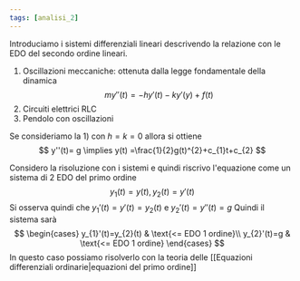 ```yaml
---
tags: [analisi_2]
---
```

Introduciamo i sistemi differenziali lineari descrivendo la relazione con le EDO del secondo ordine lineari.

1) Oscillazioni meccaniche: ottenuta dalla legge fondamentale della dinamica
$$
my''(t)=-hy'(t)-ky'(y)+f(t) 
$$
2) Circuiti elettrici RLC
3) Pendolo con oscillazioni

Se consideriamo la 1) con $h=k=0$ allora si ottiene
$$
y''(t)= g \implies y(t) =\frac{1}{2}g(t)^{2}+c_{1}t+c_{2}
$$

Considero la risoluzione con i sistemi e quindi riscrivo l'equazione come un sistema di 2 EDO del primo ordine
$$
y_{1}(t)=y(t), y_{2}(t) = y'(t)
$$
Si osserva quindi che $y_{1}'(t) = y'(t)=y_{2}(t)$ e $y_{2}'(t)=y''(t)=g$
Quindi il sistema sarà
$$
\begin{cases}
y_{1}'(t)=y_{2}(t) & \text{<= EDO 1 ordine}\\
y_{2}'(t)=g & \text{<= EDO 1 ordine}
\end{cases}
$$
In questo caso possiamo risolverlo con la teoria delle [[Equazioni differenziali ordinarie|equazioni del primo ordine]]
